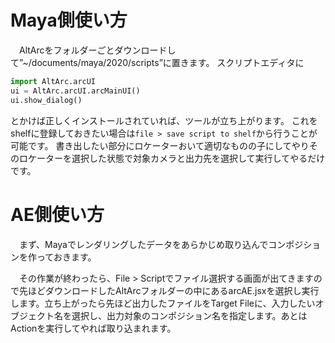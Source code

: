 # Maya側使い方
　AltArcをフォルダーごとダウンロードして”~/documents/maya/2020/scripts”に置きます。
スクリプトエディタに
```python:shelf.py
import AltArc.arcUI
ui = AltArc.arcUI.arcMainUI()
ui.show_dialog()
```
とかけば正しくインストールされていれば、ツールが立ち上がります。
 これをshelfに登録しておきたい場合は`file > save script to shelf`から行うことが可能です。
 書き出したい部分にロケーターおいて適切なものの子にしてやりそのロケーターを選択した状態で対象カメラと出力先を選択して実行してやるだけです。

# AE側使い方
　まず、Mayaでレンダリングしたデータをあらかじめ取り込んでコンポジションを作っておきます。

　その作業が終わったら、File > Scriptでファイル選択する画面が出てきますので先ほどダウンロードしたAltArcフォルダーの中にあるarcAE.jsxを選択し実行します。立ち上がったら先ほど出力したファイルをTarget Fileに、入力したいオブジェクト名を選択し、出力対象のコンポジション名を指定します。あとはActionを実行してやれば取り込まれます。
